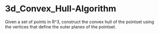 # 3d_Convex_Hull-Algorithm
Given a set of points in R^3, construct the convex hull of the pointset using the vertices that define the outer planes of the pointset.
